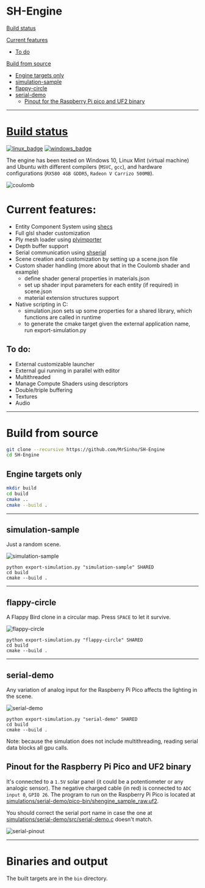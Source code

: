 # SH-Engine

[Build status](#build-status)

[Current features](#current-features)
* [To do](#to-do)

[Build from source](#build-from-source)
* [Engine targets only](#engine-targets-only)
* [simulation-sample](#simulation-sample)
* [flappy-circle](#flappy-circle)
* [serial-demo](#serial-demo)
   * [Pinout for the Raspberry Pi pico and UF2 binary](#pinout-for-the-raspberry-pi-pico-and-uf2-binary)

---

# [Build status](https://github.com/MrSinho/Foggy-Engine/tree/main/.ShCI)

[![linux_badge](.shci/linux-status.svg)](https://github.com/MrSinho/shengime/tree/main/.shci/linux-log.md)
[![windows_badge](.shci/windows-status.svg)](https://github.com/MrSinho/shengine/tree/main/.shci/windows-log.md)

The engine has been tested on Windows 10, Linux Mint (virtual machine) and Ubuntu with different compilers (`MSVC`, `gcc`), and hardware configurations (`RX580 4GB GDDR5`, `Radeon V Carrizo 500MB`).

![coulomb](saved/pictures/flappy-circle.png)

# Current features:
 - Entity Component System using [shecs](https://github.com/MrSinho/shecs)
 - Full glsl shader customization
 - Ply mesh loader using [plyimporter](https://github.com/MrSinho/plyimporter)
 - Depth buffer support
 - Serial communication using [shserial](https://github.com/MrSinho/shserial)
 - Scene creation and customization by setting up a scene.json file
 - Custom shader handling (more about that in the Coulomb shader and example)
    * define shader general properties in materials.json
    * set up shader input parameters for each entity (if required) in scene.json
    * material extension structures support
 - Native scripting in C:
    * simulation.json sets up some properties for a shared library, which functions are called in runtime
    * to generate the cmake target given the external application name, run export-simulation.py

## To do:
 * External customizable launcher
 * External gui running in parallel with editor
 * Multithreaded
 * Manage Compute Shaders using descriptors
 * Double/triple buffering
 * Textures
 * Audio 

---

# Build from source

```bash
git clone --recursive https://github.com/MrSinho/SH-Engine
cd SH-Engine
``` 

## Engine targets only

```bash
mkdir build
cd build 
cmake ..
cmake --build .
```

---

## simulation-sample

Just a random scene.

![simulation-sample](saved/pictures/simulation-sample.png)

```batch
python export-simulation.py "simulation-sample" SHARED
cd build 
cmake --build .
```

---

## flappy-circle

A Flappy Bird clone in a circular map. Press `SPACE` to let it survive.

![flappy-circle](saved/pictures/flappy-circle.png)

```batch
python export-simulation.py "flappy-circle" SHARED
cd build 
cmake --build .
```

---

## serial-demo

Any variation of analog input for the Raspberry Pi Pico affects the lighting in the scene.

![serial-demo](saved/pictures/serial-demo.png)

```batch
python export-simulation.py "serial-demo" SHARED
cd build 
cmake --build .
```
Note: because the simulation does not include multithreading, reading serial data blocks all gpu calls.

## Pinout for the Raspberry Pi Pico and UF2 binary
It's connected to a `1.5V` solar panel (it could be a potentiometer or any analogic sensor). The negative charged cable (in red) is connected to `ADC input 0`, `GPIO 26`. The program to run on the Raspberry Pi Pico is located at [simulations/serial-demo/pico-bin/shengine_sample_raw.uf2](simulations/serial-demo/pico-bin/shengine_sample_raw.uf2).

You should correct the serial port name in case the one at [simulations/serial-demo/src/serial-demo.c](simulations/serial-demo/src/serial-demo.c) doesn't match.

![serial-pinout](saved/pictures/serial-demo-pinout.jpg)

---

# Binaries and output

The built targets are in the `bin` directory.
